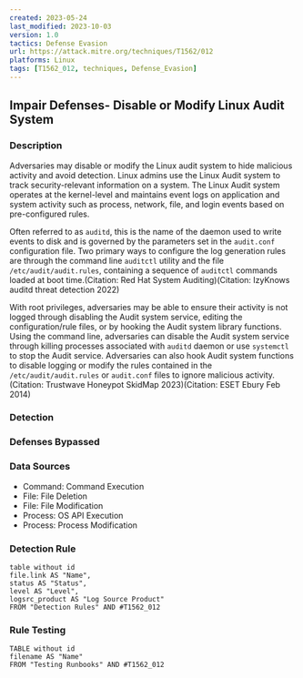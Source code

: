 ```yaml
---
created: 2023-05-24
last_modified: 2023-10-03
version: 1.0
tactics: Defense Evasion
url: https://attack.mitre.org/techniques/T1562/012
platforms: Linux
tags: [T1562_012, techniques, Defense_Evasion]
---
```


## Impair Defenses- Disable or Modify Linux Audit System

### Description

Adversaries may disable or modify the Linux audit system to hide malicious activity and avoid detection. Linux admins use the Linux Audit system to track security-relevant information on a system. The Linux Audit system operates at the kernel-level and maintains event logs on application and system activity such as process, network, file, and login events based on pre-configured rules.

Often referred to as `auditd`, this is the name of the daemon used to write events to disk and is governed by the parameters set in the `audit.conf` configuration file. Two primary ways to configure the log generation rules are through the command line `auditctl` utility and the file `/etc/audit/audit.rules`,  containing a sequence of `auditctl` commands loaded at boot time.(Citation: Red Hat System Auditing)(Citation: IzyKnows auditd threat detection 2022)

With root privileges, adversaries may be able to ensure their activity is not logged through disabling the Audit system service, editing the configuration/rule files, or by hooking the Audit system library functions. Using the command line, adversaries can disable the Audit system service through killing processes associated with `auditd` daemon or use `systemctl` to stop the Audit service. Adversaries can also hook Audit system functions to disable logging or modify the rules contained in the `/etc/audit/audit.rules` or `audit.conf` files to ignore malicious activity.(Citation: Trustwave Honeypot SkidMap 2023)(Citation: ESET Ebury Feb 2014)

### Detection



### Defenses Bypassed



### Data Sources

  - Command: Command Execution
  -  File: File Deletion
  -  File: File Modification
  -  Process: OS API Execution
  -  Process: Process Modification
### Detection Rule

```dataview
table without id
file.link AS "Name",
status AS "Status",
level AS "Level",
logsrc_product AS "Log Source Product"
FROM "Detection Rules" AND #T1562_012
```

### Rule Testing

```dataview
TABLE without id
filename AS "Name"
FROM "Testing Runbooks" AND #T1562_012
```
